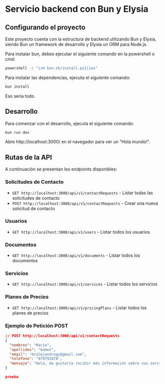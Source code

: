 # Servicio backend con Bun y Elysia

## Configurando el proyecto
Este proyecto cuenta con la estructura de backend utilizando Bun y Elysia, siendo Bun un framework de desarrollo y Elysia un ORM para Node.js.

Para instalar bun, debes ejecutar el siguiente comando en la powershell o cmd:
```bash
powershell -c "irm bun.sh/install.ps1|iex"
```


Para instalar las dependencias, ejecuta el siguiente comando:
```bash
bun install
```
Eso sería todo.

## Desarrollo
Para comenzar con el desarrollo, ejecuta el siguiente comando:
```bash
bun run dev
```
Abre http://localhost:3000/ en el navegador para ver un "Hola mundo!".

## Rutas de la API

A continuación se presentan los endpoints disponibles:

### Solicitudes de Contacto
- `GET http://localhost:3000/api/v1/contactRequests` - Listar todas las solicitudes de contacto
- `POST http://localhost:3000/api/v1/contactRequests` - Crear una nueva solicitud de contacto

### Usuarios
- `GET http://localhost:3000/api/v1/users` - Listar todos los usuarios

### Documentos
- `GET http://localhost:3000/api/v1/documents` - Listar todos los documentos

### Servicios
- `GET http://localhost:3000/api/v1/services` - Listar todos los servicios

### Planes de Precios
- `GET http://localhost:3000/api/v1/pricingPlans` - Listar todos los planes de precios

### Ejemplo de Petición POST

```json
// POST http://localhost:3000/api/v1/contactRequests
{
  "nombres": "Mario",
  "apellidos": "Gómez",
  "email": "mralejandrogu@gmail.com",
  "telefono": "979791878",
  "mensaje": "Hola, me gustaría recibir más información sobre sus servicios."
}

prueba
